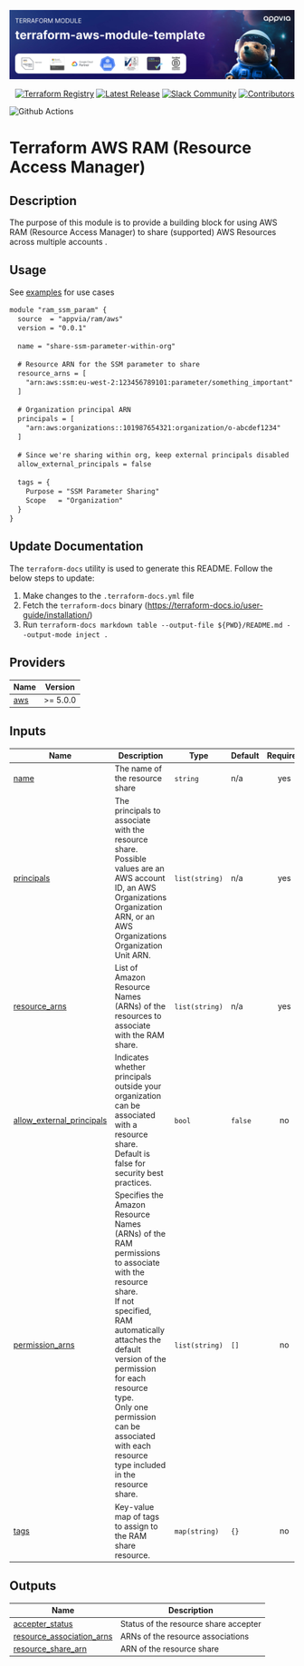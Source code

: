 <!-- markdownlint-disable -->
<a href="https://www.appvia.io/"><img src="https://github.com/appvia/terraform-aws-ram/blob/main/docs/banner.jpg?raw=true" alt="Appvia Banner"/></a><br/><p align="right"> <a href="https://registry.terraform.io/modules/appvia/ram/aws/latest"><img src="https://img.shields.io/static/v1?label=APPVIA&message=Terraform%20Registry&color=191970&style=for-the-badge" alt="Terraform Registry"/></a></a> <a href="https://github.com/appvia/terraform-aws-ram/releases/latest"><img src="https://img.shields.io/github/release/appvia/terraform-aws-ram.svg?style=for-the-badge&color=006400" alt="Latest Release"/></a> <a href="https://appvia-community.slack.com/join/shared_invite/zt-1s7i7xy85-T155drryqU56emm09ojMVA#/shared-invite/email"><img src="https://img.shields.io/badge/Slack-Join%20Community-purple?style=for-the-badge&logo=slack" alt="Slack Community"/></a> <a href="https://github.com/appvia/terraform-aws-ram/graphs/contributors"><img src="https://img.shields.io/github/contributors/appvia/terraform-aws-ram.svg?style=for-the-badge&color=FF8C00" alt="Contributors"/></a>

<!-- markdownlint-restore -->
<!--
  ***** CAUTION: DO NOT EDIT ABOVE THIS LINE ******
-->

![Github Actions](https://github.com/appvia/terraform-aws-ram/actions/workflows/terraform.yml/badge.svg)

# Terraform AWS RAM (Resource Access Manager)

## Description

The purpose of this module is to provide a building block for using AWS RAM (Resource Access Manager) to share (supported) AWS Resources across multiple accounts .

## Usage

See [examples](examples) for use cases

```hcl
module "ram_ssm_param" {
  source  = "appvia/ram/aws"
  version = "0.0.1"

  name = "share-ssm-parameter-within-org"

  # Resource ARN for the SSM parameter to share
  resource_arns = [
    "arn:aws:ssm:eu-west-2:123456789101:parameter/something_important"
  ]

  # Organization principal ARN
  principals = [
    "arn:aws:organizations::101987654321:organization/o-abcdef1234"
  ]

  # Since we're sharing within org, keep external principals disabled
  allow_external_principals = false

  tags = {
    Purpose = "SSM Parameter Sharing"
    Scope   = "Organization"
  }
}

```

## Update Documentation

The `terraform-docs` utility is used to generate this README. Follow the below steps to update:

1. Make changes to the `.terraform-docs.yml` file
2. Fetch the `terraform-docs` binary (https://terraform-docs.io/user-guide/installation/)
3. Run `terraform-docs markdown table --output-file ${PWD}/README.md --output-mode inject .`

<!-- BEGIN_TF_DOCS -->
## Providers

| Name | Version |
|------|---------|
| <a name="provider_aws"></a> [aws](#provider\_aws) | >= 5.0.0 |

## Inputs

| Name | Description | Type | Default | Required |
|------|-------------|------|---------|:--------:|
| <a name="input_name"></a> [name](#input\_name) | The name of the resource share | `string` | n/a | yes |
| <a name="input_principals"></a> [principals](#input\_principals) | The principals to associate with the resource share. Possible values are an AWS account ID, an AWS Organizations Organization ARN, or an AWS Organizations Organization Unit ARN. | `list(string)` | n/a | yes |
| <a name="input_resource_arns"></a> [resource\_arns](#input\_resource\_arns) | List of Amazon Resource Names (ARNs) of the resources to associate with the RAM share. | `list(string)` | n/a | yes |
| <a name="input_allow_external_principals"></a> [allow\_external\_principals](#input\_allow\_external\_principals) | Indicates whether principals outside your organization can be associated with a resource share. Default is false for security best practices. | `bool` | `false` | no |
| <a name="input_permission_arns"></a> [permission\_arns](#input\_permission\_arns) | Specifies the Amazon Resource Names (ARNs) of the RAM permissions to associate with the resource share.<br/>If not specified, RAM automatically attaches the default version of the permission for each resource type.<br/>Only one permission can be associated with each resource type included in the resource share. | `list(string)` | `[]` | no |
| <a name="input_tags"></a> [tags](#input\_tags) | Key-value map of tags to assign to the RAM share resource. | `map(string)` | `{}` | no |

## Outputs

| Name | Description |
|------|-------------|
| <a name="output_accepter_status"></a> [accepter\_status](#output\_accepter\_status) | Status of the resource share accepter |
| <a name="output_resource_association_arns"></a> [resource\_association\_arns](#output\_resource\_association\_arns) | ARNs of the resource associations |
| <a name="output_resource_share_arn"></a> [resource\_share\_arn](#output\_resource\_share\_arn) | ARN of the resource share |
<!-- END_TF_DOCS -->
